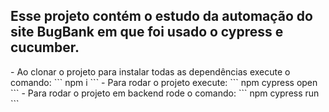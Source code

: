 <h2>Esse projeto contém o estudo da automação do site BugBank em que foi usado o cypress e cucumber.</h2>
- Ao clonar o projeto para instalar todas as dependências execute o comando: 
```
npm i
```
- Para rodar o projeto execute:
```
 npm cypress open
 ```
- Para rodar o projeto em backend rode o comando:
```
 npm cypress run
 ```
